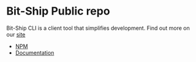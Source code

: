 # Bit-Ship Public repo
Bit-Ship CLI is a client tool that simplifies development. 
Find out more on our [site](https://bit-ship.dev/)

- [NPM](https://www.npmjs.com/package/bit-ship)
- [Documentation](https://bit-ship.dev/docs/cli)



